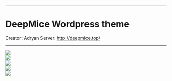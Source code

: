<hr><p><h1>DeepMice Wordpress theme</h1></p>
Creator: Adryan
Server: <a href="http://deepmice.top/">http://deepmice.top/</a>
<hr>
<img src="https://i.imgur.com/r9b2jlW.png" />
<br>
<img src="https://i.imgur.com/TODEWDo.png" />
<br>
<img src="https://i.imgur.com/ptc94Qu.png" />
<br>
<img src="https://i.imgur.com/sZWr72O.png" />
<br>
<img src="https://i.imgur.com/nQUqRZt.png" />
